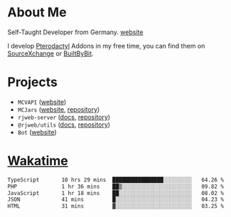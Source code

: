 # About Me

Self-Taught Developer from Germany. [website](https://rjansen.dev)

I develop [Pterodactyl](https://pterodactyl.io) Addons in my free time, you can find
them on [SourceXchange](https://www.sourcexchange.net/teams/356/profile) or [BuiltByBit](https://builtbybit.com/search/3078009).

# Projects

- `MCVAPI` ([website](https://versions.mcjars.app))
- `MCJars` ([website](https://mcjars.app), [repository](https://github.com/0x7d8/mcjar))
- `rjweb-server` ([docs](https://server.rjweb.dev), [repository](https://github.com/0x7d8/NPM_WEB-SERVER))
- `@rjweb/utils` ([docs](https://utils.rjweb.dev), [repository](https://github.com/0x7d8/rjweb-utils))
- `Bot` ([website](https://bot.rjns.dev))

# [Wakatime](https://wakatime.com/@0x7d8)

<!--START_SECTION:waka-->

```txt
TypeScript       10 hrs 29 mins  ████████████████░░░░░░░░░   64.26 %
PHP              1 hr 36 mins    ██▒░░░░░░░░░░░░░░░░░░░░░░   09.82 %
JavaScript       1 hr 18 mins    ██░░░░░░░░░░░░░░░░░░░░░░░   08.02 %
JSON             41 mins         █░░░░░░░░░░░░░░░░░░░░░░░░   04.23 %
HTML             31 mins         ▓░░░░░░░░░░░░░░░░░░░░░░░░   03.25 %
```

<!--END_SECTION:waka-->
